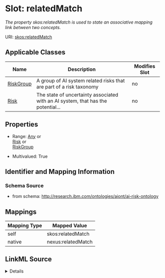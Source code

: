 

# Slot: relatedMatch


_The property skos:relatedMatch is used to state an associative mapping link between two concepts._





URI: [skos:relatedMatch](http://www.w3.org/2004/02/skos/core/relatedMatch)



<!-- no inheritance hierarchy -->





## Applicable Classes

| Name | Description | Modifies Slot |
| --- | --- | --- |
| [RiskGroup](RiskGroup.md) | A group of AI system related risks that are part of a risk taxonomy |  no  |
| [Risk](Risk.md) | The state of uncertainty associated with an AI system, that has the potential... |  no  |







## Properties

* Range: [Any](Any.md)&nbsp;or&nbsp;<br />[Risk](Risk.md)&nbsp;or&nbsp;<br />[RiskGroup](RiskGroup.md)

* Multivalued: True





## Identifier and Mapping Information







### Schema Source


* from schema: http://research.ibm.com/ontologies/aiont/ai-risk-ontology




## Mappings

| Mapping Type | Mapped Value |
| ---  | ---  |
| self | skos:relatedMatch |
| native | nexus:relatedMatch |




## LinkML Source

<details>
```yaml
name: relatedMatch
description: The property skos:relatedMatch is used to state an associative mapping
  link between two concepts.
from_schema: http://research.ibm.com/ontologies/aiont/ai-risk-ontology
rank: 1000
slot_uri: skos:relatedMatch
alias: relatedMatch
domain_of:
- RiskGroup
- Risk
range: Any
multivalued: true
inlined: false
any_of:
- range: Risk
- range: RiskGroup

```
</details>